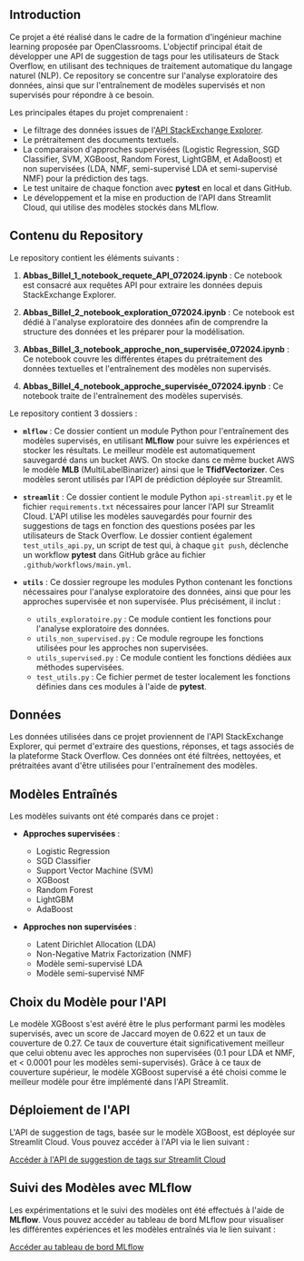 ## Introduction

Ce projet a été réalisé dans le cadre de la formation d'ingénieur machine learning proposée par OpenClassrooms. L'objectif principal était de développer une API de suggestion de tags pour les utilisateurs de Stack Overflow, en utilisant des techniques de traitement automatique du langage naturel (NLP). Ce repository se concentre sur l'analyse exploratoire des données, ainsi que sur l'entraînement de modèles supervisés et non supervisés pour répondre à ce besoin.

Les principales étapes du projet comprenaient :

- Le filtrage des données issues de l'[API StackExchange Explorer](https://data.stackexchange.com/stackoverflow/query/new).
- Le prétraitement des documents textuels.
- La comparaison d'approches supervisées (Logistic Regression, SGD Classifier, SVM, XGBoost, Random Forest, LightGBM, et AdaBoost) et non supervisées (LDA, NMF, semi-supervisé LDA et semi-supervisé NMF) pour la prédiction des tags.
- Le test unitaire de chaque fonction avec **pytest** en local et dans GitHub.
- Le développement et la mise en production de l'API dans Streamlit Cloud, qui utilise des modèles stockés dans MLflow.

## Contenu du Repository

Le repository contient les éléments suivants :

1. **Abbas_Billel_1_notebook_requete_API_072024.ipynb** : Ce notebook est consacré aux requêtes API pour extraire les données depuis StackExchange Explorer.

2. **Abbas_Billel_2_notebook_exploration_072024.ipynb** : Ce notebook est dédié à l'analyse exploratoire des données afin de comprendre la structure des données et les préparer pour la modélisation.

3. **Abbas_Billel_3_notebook_approche_non_supervisée_072024.ipynb** : Ce notebook couvre les différentes étapes du prétraitement des données textuelles et l'entraînement des modèles non supervisés.

4. **Abbas_Billel_4_notebook_approche_supervisée_072024.ipynb** : Ce notebook traite de l'entraînement des modèles supervisés.

Le repository contient 3 dossiers :

- **`mlflow`** : Ce dossier contient un module Python pour l'entraînement des modèles supervisés, en utilisant **MLflow** pour suivre les expériences et stocker les résultats. Le meilleur modèle est automatiquement sauvegardé dans un bucket AWS. On stocke dans ce même bucket AWS le modèle **MLB** (MultiLabelBinarizer) ainsi que le **TfidfVectorizer**. Ces modèles seront utilisés par l'API de prédiction déployée sur Streamlit.

- **`streamlit`** : Ce dossier contient le module Python `api-streamlit.py` et le fichier `requirements.txt` nécessaires pour lancer l'API sur Streamlit Cloud. L'API utilise les modèles sauvegardés pour fournir des suggestions de tags en fonction des questions posées par les utilisateurs de Stack Overflow. Le dossier contient également `test_utils_api.py`, un script de test qui, à chaque `git push`, déclenche un workflow **pytest** dans GitHub grâce au fichier `.github/workflows/main.yml`.

- **`utils`** : Ce dossier regroupe les modules Python contenant les fonctions nécessaires pour l'analyse exploratoire des données, ainsi que pour les approches supervisée et non supervisée. Plus précisément, il inclut :
  - `utils_exploratoire.py` : Ce module contient les fonctions pour l'analyse exploratoire des données.
  - `utils_non_supervised.py` : Ce module regroupe les fonctions utilisées pour les approches non supervisées.
  - `utils_supervised.py` : Ce module contient les fonctions dédiées aux méthodes supervisées.
  - `test_utils.py` : Ce fichier permet de tester localement les fonctions définies dans ces modules à l'aide de **pytest**.

## Données

Les données utilisées dans ce projet proviennent de l'API StackExchange Explorer, qui permet d'extraire des questions, réponses, et tags associés de la plateforme Stack Overflow. Ces données ont été filtrées, nettoyées, et prétraitées avant d'être utilisées pour l'entraînement des modèles.

## Modèles Entraînés

Les modèles suivants ont été comparés dans ce projet :

- **Approches supervisées** :
  - Logistic Regression
  - SGD Classifier
  - Support Vector Machine (SVM)
  - XGBoost
  - Random Forest
  - LightGBM
  - AdaBoost

- **Approches non supervisées** :
  - Latent Dirichlet Allocation (LDA)
  - Non-Negative Matrix Factorization (NMF)
  - Modèle semi-supervisé LDA
  - Modèle semi-supervisé NMF

## Choix du Modèle pour l'API

Le modèle XGBoost s'est avéré être le plus performant parmi les modèles supervisés, avec un score de Jaccard moyen de 0.622 et un taux de couverture de 0.27. Ce taux de couverture était significativement meilleur que celui obtenu avec les approches non supervisées (0.1 pour LDA et NMF, et < 0.0001 pour les modèles semi-supervisés). Grâce à ce taux de couverture supérieur, le modèle XGBoost supervisé a été choisi comme le meilleur modèle pour être implémenté dans l'API Streamlit.


## Déploiement de l'API

L'API de suggestion de tags, basée sur le modèle XGBoost, est déployée sur Streamlit Cloud. Vous pouvez accéder à l'API via le lien suivant :

[Accéder à l'API de suggestion de tags sur Streamlit Cloud](https://projetsopc-nzffdgnvmwzl8kbnjaf7lq.streamlit.app/)

## Suivi des Modèles avec MLflow

Les expérimentations et le suivi des modèles ont été effectués à l'aide de **MLflow**. Vous pouvez accéder au tableau de bord MLflow pour visualiser les différentes expériences et les modèles entraînés via le lien suivant :

[Accéder au tableau de bord MLflow](http://ec2-44-204-37-245.compute-1.amazonaws.com:5000/#/experiments/473337626577195962?searchFilter=&orderByKey=attributes.start_time&orderByAsc=false&startTime=ALL&lifecycleFilter=Active&modelVersionFilter=All+Runs&datasetsFilter=W10%3D)

